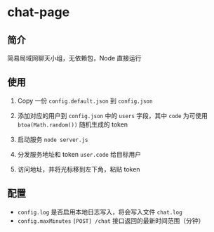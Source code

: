 # chat-page

## 简介

简易局域网聊天小组，无依赖包，Node 直接运行

## 使用

1. Copy 一份 `config.default.json` 到 `config.json`

2. 添加对应的用户到 `config.json` 中的 `users` 字段，其中 `code` 为可使用 `btoa(Math.random())` 随机生成的 token

3. 启动服务 `node server.js`

4. 分发服务地址和 token `user.code` 给目标用户

5. 访问地址，并将光标移到左下角，粘贴 token

## 配置

- `config.log` 是否启用本地日志写入，将会写入文件 `chat.log`
- `config.maxMinutes` `[POST] /chat` 接口返回的最新时间范围（分钟）

